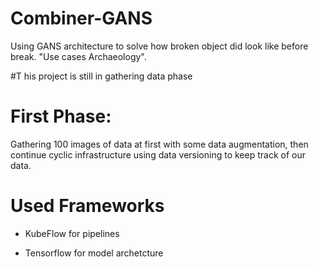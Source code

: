# Combiner-GANS
Using GANS architecture to solve how broken object did look like before break. "Use cases Archaeology".

#T his project is still in gathering data phase 

# First Phase:
Gathering 100 images of data at first with some data augmentation, then continue cyclic infrastructure using data versioning to keep track of our data.


# Used Frameworks
- KubeFlow for pipelines

- Tensorflow for model archetcture

